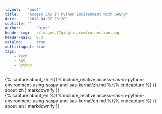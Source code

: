```yaml
---
layout:   "post"
title:    "Access SAS in Python Environment with SASPy"
date:     "2018-04-07 23:20"
subtitle: ""
author:       "Qing"
header-img:   //images.77qingliu.com/connection.png
header-mask:  0.3
catalog:      true
multilingual: true
tags:
    - Tech
    - SAS
    - Python
---
```

<!-- Chinese Version -->
<div class="zh post-container">
    {% capture about_zh %}{% include_relative access-sas-in-python-environment-using-saspy-and-sas-kernal/zh.md %}{% endcapture %}
    {{ about_zh | markdownify }}
</div>

<!-- English Version -->
<div class="en post-container">
    {% capture about_en %}{% include_relative access-sas-in-python-environment-using-saspy-and-sas-kernal/en.md %}{% endcapture %}
    {{ about_en | markdownify }}
</div>
